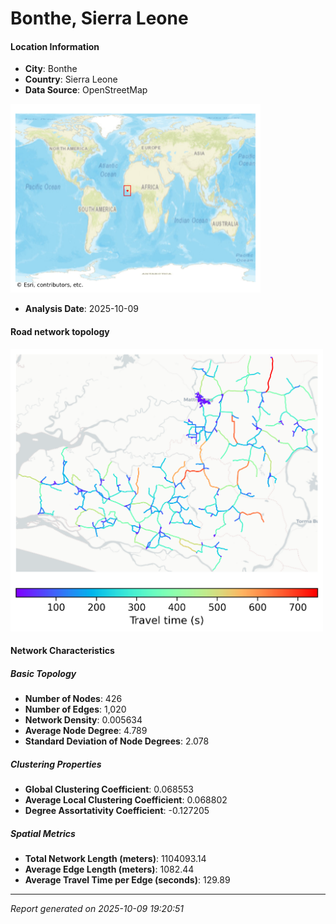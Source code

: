 # Bonthe, Sierra Leone

#### Location Information

- **City**: Bonthe
- **Country**: Sierra Leone
- **Data Source**: OpenStreetMap
<img src="Bonthe_location.png" alt="Bonthe Location Map" width="400" />

- **Analysis Date**: 2025-10-09

#### Road network topology

<img src="Bonthe_network_map.png" alt="Bonthe Road Network Map" width="500"/>

#### Network Characteristics

##### Basic Topology

- **Number of Nodes**: 426
- **Number of Edges**: 1,020
- **Network Density**: 0.005634
- **Average Node Degree**: 4.789
- **Standard Deviation of Node Degrees**: 2.078

##### Clustering Properties

- **Global Clustering Coefficient**: 0.068553
- **Average Local Clustering Coefficient**: 0.068802
- **Degree Assortativity Coefficient**: -0.127205

##### Spatial Metrics

- **Total Network Length (meters)**: 1104093.14
- **Average Edge Length (meters)**: 1082.44
- **Average Travel Time per Edge (seconds)**: 129.89

---
*Report generated on 2025-10-09 19:20:51*
